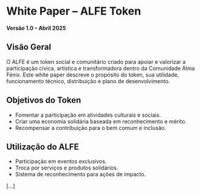 # White Paper – ALFE Token

**Versão 1.0 – Abril 2025**

## Visão Geral

O ALFE é um token social e comunitário criado para apoiar e valorizar a participação cívica, artística e transformadora dentro da Comunidade Alma Fénix. Este white paper descreve o propósito do token, sua utilidade, funcionamento técnico, distribuição e plano de desenvolvimento.

## Objetivos do Token

- Fomentar a participação em atividades culturais e sociais.
- Criar uma economia solidária baseada em reconhecimento e mérito.
- Recompensar a contribuição para o bem comum e inclusão.

## Utilização do ALFE

- Participação em eventos exclusivos.
- Troca por serviços e produtos solidários.
- Sistema de reconhecimento para ações de impacto.

[...]
